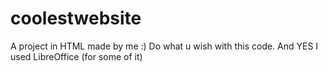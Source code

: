 # coolestwebsite
A project in HTML made by me :)
Do what u wish with this code.
And YES I used LibreOffice (for some of it)
